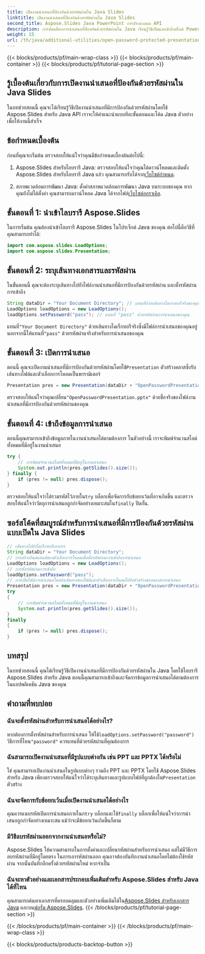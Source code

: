 ```yaml
---
title: เปิดงานนำเสนอที่ป้องกันด้วยรหัสผ่านใน Java Slides
linktitle: เปิดงานนำเสนอที่ป้องกันด้วยรหัสผ่านใน Java Slides
second_title: Aspose.Slides Java PowerPoint การประมวลผล API
description: การปลดล็อกการนำเสนอที่ป้องกันด้วยรหัสผ่านใน Java เรียนรู้วิธีเปิดและเข้าถึงสไลด์ PowerPoint ที่ป้องกันด้วยรหัสผ่านโดยใช้ Aspose.Slides สำหรับ Java คำแนะนำทีละขั้นตอนพร้อมรหัส
weight: 15
url: /th/java/additional-utilities/open-password-protected-presentation-in-java-slides/
---
```


{{< blocks/products/pf/main-wrap-class >}}
{{< blocks/products/pf/main-container >}}
{{< blocks/products/pf/tutorial-page-section >}}


## รู้เบื้องต้นเกี่ยวกับการเปิดงานนำเสนอที่ป้องกันด้วยรหัสผ่านใน Java Slides

ในบทช่วยสอนนี้ คุณจะได้เรียนรู้วิธีเปิดงานนำเสนอที่มีการป้องกันด้วยรหัสผ่านโดยใช้ Aspose.Slides สำหรับ Java API เราจะให้คำแนะนำแบบทีละขั้นตอนและโค้ด Java ตัวอย่างเพื่อให้งานนี้สำเร็จ

## ข้อกำหนดเบื้องต้น

ก่อนที่คุณจะเริ่มต้น ตรวจสอบให้แน่ใจว่าคุณมีข้อกำหนดเบื้องต้นต่อไปนี้:

1.  Aspose.Slides สำหรับไลบรารี Java: ตรวจสอบให้แน่ใจว่าคุณได้ดาวน์โหลดและติดตั้ง Aspose.Slides สำหรับไลบรารี Java แล้ว คุณสามารถรับได้จาก[เว็บไซต์กำหนด](https://products.aspose.com/slides/java/).

2. สภาพแวดล้อมการพัฒนา Java: ตั้งค่าสภาพแวดล้อมการพัฒนา Java บนระบบของคุณ หากคุณยังไม่ได้ตั้งค่า คุณสามารถดาวน์โหลด Java ได้จากไฟล์[เว็บไซต์ออราเคิล](https://www.oracle.com/java/technologies/javase-downloads.html).

## ขั้นตอนที่ 1: นำเข้าไลบรารี Aspose.Slides

ในการเริ่มต้น คุณต้องนำเข้าไลบรารี Aspose.Slides ในโปรเจ็กต์ Java ของคุณ ต่อไปนี้คือวิธีที่คุณสามารถทำได้:

```java
import com.aspose.slides.LoadOptions;
import com.aspose.slides.Presentation;
```

## ขั้นตอนที่ 2: ระบุเส้นทางเอกสารและรหัสผ่าน

ในขั้นตอนนี้ คุณจะต้องระบุเส้นทางไปยังไฟล์งานนำเสนอที่มีการป้องกันด้วยรหัสผ่าน และตั้งรหัสผ่านการเข้าถึง

```java
String dataDir = "Your Document Directory"; // แทนที่ด้วยเส้นทางไดเรกทอรีจริงของคุณ
LoadOptions loadOptions = new LoadOptions();
loadOptions.setPassword("pass"); // แทนที่ "pass" ด้วยรหัสผ่านการนำเสนอของคุณ
```

 แทนที่`"Your Document Directory"` ด้วยเส้นทางไดเร็กทอรีจริงซึ่งมีไฟล์การนำเสนอของคุณอยู่ นอกจากนี้ให้แทนที่`"pass"` ด้วยรหัสผ่านจริงสำหรับการนำเสนอของคุณ

## ขั้นตอนที่ 3: เปิดการนำเสนอ

 ตอนนี้ คุณจะเปิดงานนำเสนอที่มีการป้องกันด้วยรหัสผ่านโดยใช้`Presentation` ตัวสร้างคลาสซึ่งรับเส้นทางไฟล์และตัวเลือกการโหลดเป็นพารามิเตอร์

```java
Presentation pres = new Presentation(dataDir + "OpenPasswordPresentation.pptx", loadOptions);
```

 ตรวจสอบให้แน่ใจว่าคุณเปลี่ยน`"OpenPasswordPresentation.pptx"` ด้วยชื่อจริงของไฟล์งานนำเสนอที่มีการป้องกันด้วยรหัสผ่านของคุณ

## ขั้นตอนที่ 4: เข้าถึงข้อมูลการนำเสนอ

ตอนนี้คุณสามารถเข้าถึงข้อมูลภายในงานนำเสนอได้ตามต้องการ ในตัวอย่างนี้ เราจะพิมพ์จำนวนสไลด์ทั้งหมดที่มีอยู่ในงานนำเสนอ

```java
try {
    // การพิมพ์จำนวนสไลด์ทั้งหมดที่มีอยู่ในงานนำเสนอ
    System.out.println(pres.getSlides().size());
} finally {
    if (pres != null) pres.dispose();
}
```

 ตรวจสอบให้แน่ใจว่าได้รวมรหัสไว้ภายใน`try` บล็อกเพื่อจัดการกับข้อยกเว้นที่อาจเกิดขึ้น และตรวจสอบให้แน่ใจว่าวัตถุการนำเสนอถูกกำจัดอย่างเหมาะสมใน`finally` ปิดกั้น.

## ซอร์สโค้ดที่สมบูรณ์สำหรับการนำเสนอที่มีการป้องกันด้วยรหัสผ่านแบบเปิดใน Java Slides

```java
// เส้นทางไปยังไดเร็กทอรีเอกสาร
String dataDir = "Your Document Directory";
// การสร้างอินสแตนซ์ของตัวเลือกการโหลดเพื่อตั้งรหัสผ่านการเข้าถึงการนำเสนอ
LoadOptions loadOptions = new LoadOptions();
// การตั้งรหัสผ่านการเข้าถึง
loadOptions.setPassword("pass");
// การเปิดไฟล์การนำเสนอโดยส่งเส้นทางของไฟล์และตัวเลือกการโหลดไปยังตัวสร้างของคลาสการนำเสนอ
Presentation pres = new Presentation(dataDir + "OpenPasswordPresentation.pptx", loadOptions);
try
{
	// การพิมพ์จำนวนสไลด์ทั้งหมดที่มีอยู่ในงานนำเสนอ
	System.out.println(pres.getSlides().size());
}
finally
{
	if (pres != null) pres.dispose();
}
```

## บทสรุป

ในบทช่วยสอนนี้ คุณได้เรียนรู้วิธีเปิดงานนำเสนอที่มีการป้องกันด้วยรหัสผ่านใน Java โดยใช้ไลบรารี Aspose.Slides สำหรับ Java ตอนนี้คุณสามารถเข้าถึงและจัดการข้อมูลการนำเสนอได้ตามต้องการในแอปพลิเคชัน Java ของคุณ

## คำถามที่พบบ่อย

### ฉันจะตั้งรหัสผ่านสำหรับการนำเสนอได้อย่างไร?

 หากต้องการตั้งรหัสผ่านสำหรับการนำเสนอ ให้ใช้`loadOptions.setPassword("password")` วิธีการที่ไหน`"password"` ควรแทนที่ด้วยรหัสผ่านที่คุณต้องการ

### ฉันสามารถเปิดงานนำเสนอที่มีรูปแบบต่างกัน เช่น PPT และ PPTX ได้หรือไม่

 ใช่ คุณสามารถเปิดงานนำเสนอในรูปแบบต่างๆ รวมถึง PPT และ PPTX โดยใช้ Aspose.Slides สำหรับ Java เพียงตรวจสอบให้แน่ใจว่าได้ระบุเส้นทางและรูปแบบไฟล์ที่ถูกต้องใน`Presentation` ตัวสร้าง

### ฉันจะจัดการกับข้อยกเว้นเมื่อเปิดงานนำเสนอได้อย่างไร

 คุณควรแนบรหัสเปิดการนำเสนอภายในก`try` บล็อกและใช้`finally` บล็อกเพื่อให้แน่ใจว่าการนำเสนอถูกกำจัดอย่างเหมาะสม แม้ว่าจะมีข้อยกเว้นเกิดขึ้นก็ตาม

### มีวิธีลบรหัสผ่านออกจากงานนำเสนอหรือไม่?

Aspose.Slides ให้ความสามารถในการตั้งค่าและเปลี่ยนรหัสผ่านสำหรับการนำเสนอ แต่ไม่มีวิธีการลบรหัสผ่านที่มีอยู่โดยตรง ในการเอารหัสผ่านออก คุณอาจต้องบันทึกงานนำเสนอโดยไม่ต้องใช้รหัสผ่าน จากนั้นบันทึกอีกครั้งด้วยรหัสผ่านใหม่ หากจำเป็น

### ฉันจะหาตัวอย่างและเอกสารประกอบเพิ่มเติมสำหรับ Aspose.Slides สำหรับ Java ได้ที่ไหน

 คุณสามารถค้นหาเอกสารที่ครอบคลุมและตัวอย่างเพิ่มเติมได้ใน[Aspose.Slides สำหรับเอกสาร Java](https://reference.aspose.com/slides/java/) และบน[ฟอรั่ม Aspose.Slides](https://forum.aspose.com/c/slides).
{{< /blocks/products/pf/tutorial-page-section >}}

{{< /blocks/products/pf/main-container >}}
{{< /blocks/products/pf/main-wrap-class >}}

{{< blocks/products/products-backtop-button >}}
